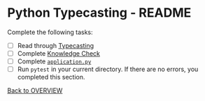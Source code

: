 # Python Typecasting - README
Complete the following tasks:
- [ ] Read through [Typecasting](typecasting.md)
- [ ] Complete [Knowledge Check](knowledge_check.md)
- [ ] Complete [`application.py`](application.py)
- [ ] Run `pytest` in your current directory.  If there are no errors, you completed this section.

[Back to OVERVIEW](../README.md)